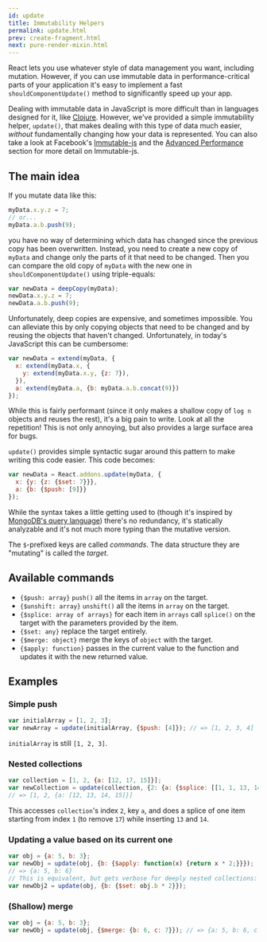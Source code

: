 ```yaml
---
id: update
title: Immutability Helpers
permalink: update.html
prev: create-fragment.html
next: pure-render-mixin.html
---
```


React lets you use whatever style of data management you want, including mutation. However, if you can use immutable data in performance-critical parts of your application it's easy to implement a fast `shouldComponentUpdate()` method to significantly speed up your app.

Dealing with immutable data in JavaScript is more difficult than in languages designed for it, like [Clojure](http://clojure.org/). However, we've provided a simple immutability helper, `update()`, that makes dealing with this type of data much easier, *without* fundamentally changing how your data is represented. You can also take a look at Facebook's [Immutable-js](https://facebook.github.io/immutable-js/docs/) and the [Advanced Performance](/react/docs/advanced-performance.html) section for more detail on Immutable-js.

## The main idea

If you mutate data like this:

```js
myData.x.y.z = 7;
// or...
myData.a.b.push(9);
```

you have no way of determining which data has changed since the previous copy has been overwritten. Instead, you need to create a new copy of `myData` and change only the parts of it that need to be changed. Then you can compare the old copy of `myData` with the new one in `shouldComponentUpdate()` using triple-equals:

```js
var newData = deepCopy(myData);
newData.x.y.z = 7;
newData.a.b.push(9);
```

Unfortunately, deep copies are expensive, and sometimes impossible. You can alleviate this by only copying objects that need to be changed and by reusing the objects that haven't changed. Unfortunately, in today's JavaScript this can be cumbersome:

```js
var newData = extend(myData, {
  x: extend(myData.x, {
    y: extend(myData.x.y, {z: 7}),
  }),
  a: extend(myData.a, {b: myData.a.b.concat(9)})
});
```

While this is fairly performant (since it only makes a shallow copy of `log n` objects and reuses the rest), it's a big pain to write. Look at all the repetition! This is not only annoying, but also provides a large surface area for bugs.

`update()` provides simple syntactic sugar around this pattern to make writing this code easier. This code becomes:

```js
var newData = React.addons.update(myData, {
  x: {y: {z: {$set: 7}}},
  a: {b: {$push: [9]}}
});
```

While the syntax takes a little getting used to (though it's inspired by [MongoDB's query language](http://docs.mongodb.org/manual/core/crud-introduction/#query)) there's no redundancy, it's statically analyzable and it's not much more typing than the mutative version.

The `$`-prefixed keys are called *commands*. The data structure they are "mutating" is called the *target*.

## Available commands

  * `{$push: array}` `push()` all the items in `array` on the target.
  * `{$unshift: array}` `unshift()` all the items in `array` on the target.
  * `{$splice: array of arrays}` for each item in `arrays` call `splice()` on the target with the parameters provided by the item.
  * `{$set: any}` replace the target entirely.
  * `{$merge: object}` merge the keys of `object` with the target.
  * `{$apply: function}` passes in the current value to the function and updates it with the new returned value.

## Examples

### Simple push

```js
var initialArray = [1, 2, 3];
var newArray = update(initialArray, {$push: [4]}); // => [1, 2, 3, 4]
```
`initialArray` is still `[1, 2, 3]`.

### Nested collections

```js
var collection = [1, 2, {a: [12, 17, 15]}];
var newCollection = update(collection, {2: {a: {$splice: [[1, 1, 13, 14]]}}});
// => [1, 2, {a: [12, 13, 14, 15]}]
```
This accesses `collection`'s index `2`, key `a`, and does a splice of one item starting from index `1` (to remove `17`) while inserting `13` and `14`.

### Updating a value based on its current one

```js
var obj = {a: 5, b: 3};
var newObj = update(obj, {b: {$apply: function(x) {return x * 2;}}});
// => {a: 5, b: 6}
// This is equivalent, but gets verbose for deeply nested collections:
var newObj2 = update(obj, {b: {$set: obj.b * 2}});
```

### (Shallow) merge

```js
var obj = {a: 5, b: 3};
var newObj = update(obj, {$merge: {b: 6, c: 7}}); // => {a: 5, b: 6, c: 7}
```
